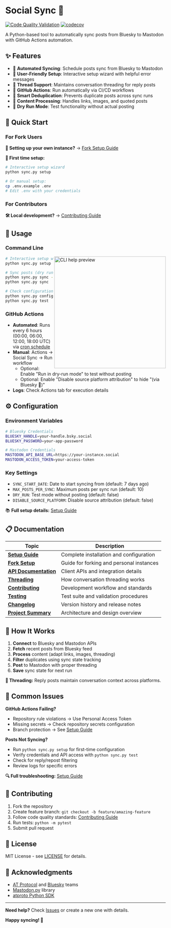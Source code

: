 # Social Sync 🔄

[![Code Quality Validation](https://github.com/hossain-khan/social-sync/actions/workflows/validate.yml/badge.svg)](https://github.com/hossain-khan/social-sync/actions/workflows/validate.yml) [![codecov](https://codecov.io/gh/hossain-khan/social-sync/graph/badge.svg?token=LMUT124IVM)](https://codecov.io/gh/hossain-khan/social-sync) 

A Python-based tool to automatically sync posts from Bluesky to Mastodon with GitHub Actions automation.

## ✨ Features

- 🔄 **Automated Syncing**: Schedule posts sync from Bluesky to Mastodon
- 🎯 **User-Friendly Setup**: Interactive setup wizard with helpful error messages
- 🧵 **Thread Support**: Maintains conversation threading for reply posts  
- 🚀 **GitHub Actions**: Run automatically via CI/CD workflows
- 🎯 **Smart Deduplication**: Prevents duplicate posts across sync runs
- 📝 **Content Processing**: Handles links, images, and quoted posts
- 🧪 **Dry Run Mode**: Test functionality without actual posting

## 🚀 Quick Start

### For Fork Users
**👥 Setting up your own instance?** → [Fork Setup Guide](docs/FORK_SETUP.md)

**🔧 First time setup:**
```bash
# Interactive setup wizard
python sync.py setup

# Or manual setup:
cp .env.example .env
# Edit .env with your credentials
```

### For Contributors  
**🛠️ Local development?** → [Contributing Guide](docs/CONTRIBUTING.md)

## 📖 Usage

### Command Line

<img src="https://github.com/user-attachments/assets/78d49bf8-d71e-432f-b00d-010d171f9de7" align="right" width="350" alt="CLI help preview" />

```bash
# Interactive setup wizard (first time)
python sync.py setup

# Sync posts (dry run first)
python sync.py sync --dry-run
python sync.py sync

# Check configuration and test connections
python sync.py config
python sync.py test
```

### GitHub Actions
- **Automated**: Runs every 6 hours (00:00, 06:00, 12:00, 18:00 UTC) via [cron schedule](.github/workflows/sync.yml)
- **Manual**: Actions → Social Sync → Run workflow
  - Optional: Enable "Run in dry-run mode" to test without posting
  - Optional: Enable "Disable source platform attribution" to hide "(via Bluesky 🦋)"
- **Logs**: Check Actions tab for execution details

## ⚙️ Configuration

### Environment Variables
```bash
# Bluesky Credentials
BLUESKY_HANDLE=your-handle.bsky.social
BLUESKY_PASSWORD=your-app-password

# Mastodon Credentials  
MASTODON_API_BASE_URL=https://your-instance.social
MASTODON_ACCESS_TOKEN=your-access-token
```

### Key Settings
- `SYNC_START_DATE`: Date to start syncing from (default: 7 days ago)
- `MAX_POSTS_PER_SYNC`: Maximum posts per sync run (default: 10)
- `DRY_RUN`: Test mode without posting (default: false)
- `DISABLE_SOURCE_PLATFORM`: Disable source attribution (default: false)

📚 **Full setup details:** [Setup Guide](docs/SETUP.md)

## 📋 Documentation

| Topic | Description |
|-------|-------------|
| [**Setup Guide**](docs/SETUP.md) | Complete installation and configuration |
| [**Fork Setup**](docs/FORK_SETUP.md) | Guide for forking and personal instances |
| [**API Documentation**](docs/API.md) | Client APIs and integration details |
| [**Threading**](docs/THREADING_IMPLEMENTATION.md) | How conversation threading works |
| [**Contributing**](docs/CONTRIBUTING.md) | Development workflow and standards |
| [**Testing**](docs/TESTING.md) | Test suite and validation procedures |
| [**Changelog**](docs/CHANGELOG.md) | Version history and release notes |
| [**Project Summary**](docs/PROJECT_SUMMARY.md) | Architecture and design overview |

## 🔧 How It Works

1. **Connect** to Bluesky and Mastodon APIs
2. **Fetch** recent posts from Bluesky feed  
3. **Process** content (adapt links, images, threading)
4. **Filter** duplicates using sync state tracking
5. **Post** to Mastodon with proper threading
6. **Save** sync state for next run

**🧵 Threading:** Reply posts maintain conversation context across platforms.

## 🐛 Common Issues

**GitHub Actions Failing?**
- Repository rule violations → Use Personal Access Token
- Missing secrets → Check repository secrets configuration
- Branch protection → See [Setup Guide](docs/SETUP.md#branch-protection--ci-setup)

**Posts Not Syncing?**
- Run `python sync.py setup` for first-time configuration
- Verify credentials and API access with `python sync.py test`
- Check for reply/repost filtering
- Review logs for specific errors

**🔍 Full troubleshooting:** [Setup Guide](docs/SETUP.md#troubleshooting)

## 🤝 Contributing

1. Fork the repository
2. Create feature branch: `git checkout -b feature/amazing-feature`
3. Follow code quality standards: [Contributing Guide](docs/CONTRIBUTING.md)
4. Run tests: `python -m pytest`
5. Submit pull request

## 📄 License

MIT License - see [LICENSE](LICENSE) for details.

## 🙏 Acknowledgments

- [AT Protocol](https://atproto.com/) and [Bluesky](https://bsky.social/) teams
- [Mastodon.py](https://github.com/halcy/Mastodon.py) library
- [atproto Python SDK](https://github.com/MarshalX/atproto)

---

**Need help?** Check [Issues](../../issues) or create a new one with details.

**Happy syncing! 🎉**
